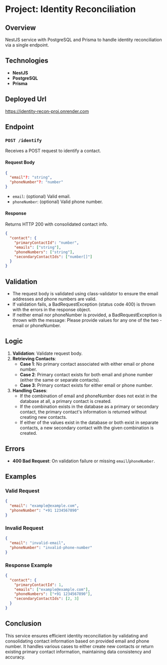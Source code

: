 # Project: Identity Reconciliation

## Overview
NestJS service with PostgreSQL and Prisma to handle identity reconciliation via a single endpoint.

## Technologies
- **NestJS**
- **PostgreSQL**
- **Prisma**

## Deployed Url
https://identity-recon-proj.onrender.com

## Endpoint
### `POST /identify`
Receives a POST request to identify a contact.

#### Request Body
```json
{
  "email"?: "string",
  "phoneNumber"?: "number"
}
```
- `email`: (optional) Valid email.
- `phoneNumber`: (optional) Valid phone number.

#### Response
Returns HTTP 200 with consolidated contact info.

```json
{
  "contact": {
    "primaryContactId": "number",
    "emails": ["string"],
    "phoneNumbers": ["string"],
    "secondaryContactIds": ["number[]"]
  }
}
```

## Validation
- The request body is validated using class-validator to ensure the email addresses and phone numbers are valid.
- If validation fails, a BadRequestException (status code 400) is thrown with the errors in the response object.
- If neither email nor phoneNumber is provided, a BadRequestException is thrown with the message: Please provide values for any one of the two - email or phoneNumber.

## Logic
1. **Validation**: Validate request body.
2. **Retrieving Contacts**:
   - **Case 1**: No primary contact associated with either email or phone number.
   - **Case 2**: Primary contact exists for both email and phone number (either the same or separate contacts).
   - **Case 3**: Primary contact exists for either email or phone number.
3. **Handling Cases**:
   - If the combination of email and phoneNumber does not exist in the database at all, a primary contact is created.
   - If the combination exists in the database as a primary or secondary contact, the primary contact's information is returned without creating new contacts.
   - If either of the values exist in the database or both exist in separate contacts, a new secondary contact with the given combination is created.

## Errors
- **400 Bad Request**: On validation failure or missing `email`/`phoneNumber`.

## Examples

### Valid Request
```json
{
  "email": "example@example.com",
  "phoneNumber": "+91 1234567890"
}
```

### Invalid Request
```json
{
  "email": "invalid-email",
  "phoneNumber": "invalid-phone-number"
}
```

### Response Example
```json
{
  "contact": {
    "primaryContactId": 1,
    "emails": ["example@example.com"],
    "phoneNumbers": ["+91 1234567890"],
    "secondaryContactIds": [2, 3]
  }
}
```

## Conclusion
This service ensures efficient identity reconciliation by validating and consolidating contact information based on provided email and phone number. It handles various cases to either create new contacts or return existing primary contact information, maintaining data consistency and accuracy.
